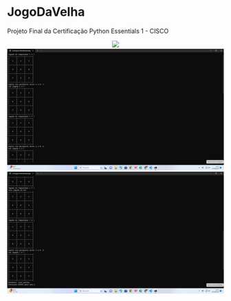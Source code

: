 # JogoDaVelha

Projeto Final da Certificação Python Essentials 1 - CISCO

<p align="center"> 
    <img src="./assets/img/portfolio.gif">
    <img src="./assets/img/screen 1.png">
    <img src="./assets/img/screen 2.png">
</p>

